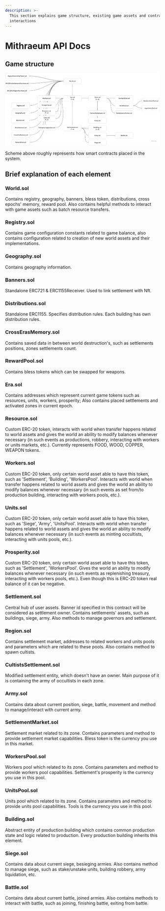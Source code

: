 ```yaml
---
description: >-
  This section explains game structure, existing game assets and contract
  interactions
---
```


# Mithraeum API Docs

## Game structure

![Game structure](structure.png)

Scheme above roughly represents how smart contracts placed in the system.

## Brief explanation of each element

### World.sol

Contains registry, geography, banners, bless token, distributions, cross epochs' memory, reward pool. Also contains helpful methods to interact with game assets such as batch resource transfers.

### Registry.sol

Contains game configuration constants related to game balance, also contains configuration related to creation of new world assets and their implementations.

### Geography.sol

Contains geography information.

### Banners.sol

Standalone ERC721 & ERC1155Receiver. Used to link settlement with Nft.

### Distributions.sol

Standalone ERC1155. Specifies distribution rules. Each building has own distribution rules.

### CrossErasMemory.sol

Contains saved data in between world destruction's, such as settlements positions, zones settlements count.

### RewardPool.sol

Contains bless tokens which can be swapped for weapons.

### Era.sol

Contains addresses which represent current game tokens such as resources, units, workers, prosperity; Also contains placed settlements and activated zones in current epoch.

### Resource.sol

Custom ERC-20 token, interacts with world when transfer happens related to world assets and gives the world an ability to modify balances whenever necessary (in such events as productions, robbery, interacting with workers or units markets, etc.). Currently represents FOOD, WOOD, COPPER, WEAPON tokens.

### Workers.sol

Custom ERC-20 token, only certain world asset able to have this token, such as 'Settlement', 'Building', 'WorkersPool'. Interacts with world when transfer happens related to world assets and gives the world an ability to modify balances whenever necessary (in such events as set from/to production building, interacting with workers pools, etc.).

### Units.sol

Custom ERC-20 token, only certain world asset able to have this token, such as 'Siege', 'Army', 'UnitsPool'. Interacts with world when transfer happens related to world assets and gives the world an ability to modify balances whenever necessary (in such events as minting occultists, interacting with units pools, etc.).

### Prosperity.sol

Custom ERC-20 token, only certain world asset able to have this token, such as 'Settlement', 'WorkersPool'. Gives the world an ability to modify balances whenever necessary (in such events as replenishing treasury, interacting with workers pools, etc.). Even though this is ERC-20 token real balance of it can be negative.

### Settlement.sol

Central hub of user assets. Banner id specified in this contract will be considered as settlement owner. Contains settlements' assets, such as buildings, siege, army. Also methods to manage governors and settlement.&#x20;

### Region.sol

Contains settlement market, addresses to related workers and units pools and parameters which are related to these pools. Also contains method to spawn cultists.

### CultistsSettlement.sol

Modified settlement entity, which doesn't have an owner. Main purpose of it is containing the army of occultists in each zone.

### Army.sol

Contains data about current position, siege, battle, movement and method to manage/interact with current army.

### SettlementMarket.sol

Settlement market related to its zone. Contains parameters and method to provide settlement market capabilities. Bless token is the currency you use in this market.

### WorkersPool.sol

Workers pool which related to its zone. Contains parameters and method to provide workers pool capabilities. Settlement's prosperity is the currency you use in this pool.

### UnitsPool.sol

Units pool which related to its zone. Contains parameters and method to provide units pool capabilities. Tools is the currency you use in this pool.

### Building.sol

Abstract entity of production building which contains common production state and logic related to production. Every production building inherits this element.

### Siege.sol

Contains data about current siege, besieging armies. Also contains method to manage siege, such as stake/unstake units, building robbery, army liquidation, etc.

### Battle.sol

Contains data about current battle, joined armies. Also contains methods to interact with battle, such as joining, finishing battle, exiting from battle.
